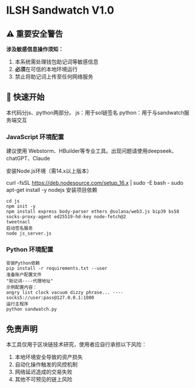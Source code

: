 # ILSH Sandwatch V1.0

## ⚠️ 重要安全警告

**涉及敏感信息操作须知：**

1. 本系统需处理钱包助记词等敏感信息
2. **必须**在可信的本地环境运行
3. 禁止将助记词上传至任何网络服务

## 🚀 快速开始

本代码分js、python两部分。
js：用于sol链签名
python：用于与sandwatch服务端交互

### JavaScript 环境配置
建议使用 Webstorm、HBuilder等专业工具。出现问题请使用deepseek、chatGPT、Claude

安装Node.js环境（需14.x以上版本）

curl -fsSL https://deb.nodesource.com/setup_16.x | sudo -E bash -
sudo apt-get install -y nodejs
安装项目依赖
````
cd js
npm init -y
npm install express body-parser ethers @solana/web3.js bip39 bs58 socks-proxy-agent ed25519-hd-key node-fetch@2
tweetnacl
启动签名服务
node js_server.js
````

### Python 环境配置


```` 
安装Python依赖
pip install -r requirements.txt --user
准备账户配置文件
"助记词----代理地址"
示例配置内容：
angry list clock vacuum dizzy phrase... ---- socks5://user:pass@127.0.0.1:1080
运行主程序
python sandwatch.py
````

## 免责声明

本工具仅用于区块链技术研究，使用者应自行承担以下风险：

1. 本地环境安全导致的资产损失
2. 自动化操作触发的风控机制
3. 网络延迟造成的交易失败
4. 其他不可预见的链上风险